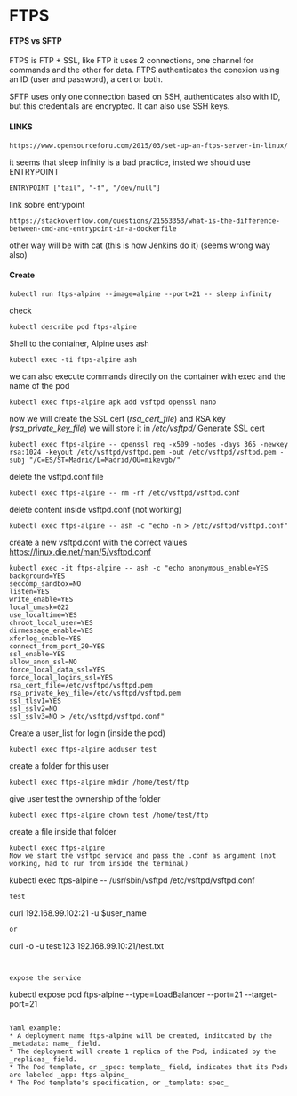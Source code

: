 # FTPS

#### FTPS vs SFTP

FTPS is FTP + SSL, like FTP it uses 2 connections, one channel for commands and the other for data. FTPS authenticates the conexion using an ID (user and password), a cert or both.

SFTP uses only one connection based on SSH, authenticates also with ID, but this credentials are encrypted. It can also use SSH keys.
#### LINKS
```
https://www.opensourceforu.com/2015/03/set-up-an-ftps-server-in-linux/
```
it seems that sleep infinity is a bad practice, insted we should use ENTRYPOINT
```
ENTRYPOINT ["tail", "-f", "/dev/null"]
```
link sobre entrypoint
```
https://stackoverflow.com/questions/21553353/what-is-the-difference-between-cmd-and-entrypoint-in-a-dockerfile
```
other way will be with cat (this is how Jenkins do it) (seems wrong way also)

#### Create

```
kubectl run ftps-alpine --image=alpine --port=21 -- sleep infinity
```
check
```
kubectl describe pod ftps-alpine
```
Shell to the container, Alpine uses ash 
```
kubectl exec -ti ftps-alpine ash
```
we can also execute commands directly on the container with exec and the name of the pod
```
kubectl exec ftps-alpine apk add vsftpd openssl nano
```
now we will create the SSL cert (_rsa_cert_file_) and RSA key (_rsa_private_key_file_) we will store it in _/etc/vsftpd/_
Generate SSL cert
```
kubectl exec ftps-alpine -- openssl req -x509 -nodes -days 365 -newkey rsa:1024 -keyout /etc/vsftpd/vsftpd.pem -out /etc/vsftpd/vsftpd.pem -subj "/C=ES/ST=Madrid/L=Madrid/OU=mikevgb/"
```
delete the vsftpd.conf file
```
kubectl exec ftps-alpine -- rm -rf /etc/vsftpd/vsftpd.conf
```
delete content inside vsftpd.conf (not working)
```
kubectl exec ftps-alpine -- ash -c "echo -n > /etc/vsftpd/vsftpd.conf"
```
create a new vsftpd.conf with the correct values
https://linux.die.net/man/5/vsftpd.conf
```
kubectl exec -it ftps-alpine -- ash -c "echo anonymous_enable=YES
background=YES
seccomp_sandbox=NO
listen=YES
write_enable=YES
local_umask=022
use_localtime=YES
chroot_local_user=YES
dirmessage_enable=YES
xferlog_enable=YES
connect_from_port_20=YES
ssl_enable=YES
allow_anon_ssl=NO
force_local_data_ssl=YES
force_local_logins_ssl=YES
rsa_cert_file=/etc/vsftpd/vsftpd.pem
rsa_private_key_file=/etc/vsftpd/vsftpd.pem
ssl_tlsv1=YES
ssl_sslv2=NO
ssl_sslv3=NO > /etc/vsftpd/vsftpd.conf"
```
Create a user_list for login (inside the pod)
```
kubectl exec ftps-alpine adduser test
```
create a folder for this user
```
kubectl exec ftps-alpine mkdir /home/test/ftp
```
give user test the ownership of the folder
```
kubectl exec ftps-alpine chown test /home/test/ftp
```
create a file inside that folder
```
kubectl exec ftps-alpine 
Now we start the vsftpd service and pass the .conf as argument (not working, had to run from inside the terminal)
```
kubectl exec ftps-alpine -- /usr/sbin/vsftpd /etc/vsftpd/vsftpd.conf
```
test
```
curl 192.168.99.102:21 -u $user_name
```
or
```
curl -o -u test:123 192.168.99.10:21/test.txt
```


expose the service
```
kubectl expose pod ftps-alpine --type=LoadBalancer --port=21 --target-port=21
```

Yaml example:
* A deployment name ftps-alpine will be created, inditcated by the _metadata: name_ field.
* The deployment will create 1 replica of the Pod, indicated by the _replicas_ field.
* The Pod template, or _spec: template_ field, indicates that its Pods are labeled _app: ftps-alpine_
* The Pod template's specification, or _template: spec_